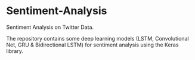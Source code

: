 # Sentiment-Analysis


Sentiment Analysis on Twitter Data.

The repository contains some deep learning models (LSTM, Convolutional  Net, GRU & Bidirectional LSTM) for sentiment analysis using the Keras library.
